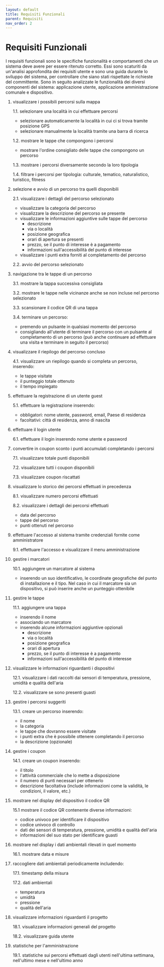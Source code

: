 ```yaml
---
layout: default
title: Requisiti Funzionali
parent: Requisiti
nav_order: 2
---
```


# Requisiti Funzionali
I requisiti funzionali sono le specifiche funzionalità e comportamenti che un sistema deve avere per essere ritenuto corretto. Essi sono scaturiti da un'analisi approfondita dei requisiti utente e sono una guida durante lo sviluppo del sistema, per controllare che siano stati rispettate le richieste del committente. Sono in seguito analizzate le funzionalità dei diversi componenti del sistema: applicazione utente, applicazione amministrazione comunale e dispositivo.

1. visualizzare i possibili percorsi sulla mappa

   1.1. selezionare una località in cui effettuare percorsi
      - selezionare automaticamente la località in cui ci si trova tramite posizione GPS
      - selezionare manualmente la località tramite una barra di ricerca

   1.2. mostrare le tappe che compongono i percorsi
      - mostrare l'ordine consigliato delle tappe che compongono un percorso

   1.3. mostrare i percorsi diversamente secondo la loro tipologia

   1.4. filtrare i percorsi per tipologia: culturale, tematico, naturalistico, turistico, fitness

2. selezione e avvio di un percorso tra quelli disponibili

    2.1. visualizzare i dettagli del percorso selezionato
      - visualizzare la categoria del percorso
      - visualizzare la descrizione del percorso se presente
      - visualizzare le informazioni aggiuntive sulle tappe del percorso
        - descrizione
        - via o località
        - posizione geografica
        - orari di apertura se presenti
        - prezzo, se il punto di interesse è a pagamento
        - informazioni sull'accessibilità del punto di interesse
      - visualizzare i punti extra forniti al completamento del percorso

    2.2. avvio del percorso selezionato

3. navigazione tra le tappe di un percorso

    3.1. mostrare la tappa successiva consigliata

    3.2. mostrare le tappe nelle vicinanze anche se non incluse nel percorso selezionato

    3.3. scansionare il codice QR di una tappa

    3.4. terminare un percorso:
     - premendo un pulsante in qualsiasi momento del percorso
     - consigliando all'utente di terminare il percorso con un pulsante al completamento di un percorso (può anche continuare ad effettuare una visita e terminare in seguito il percorso)

4. visualizzare il riepilogo del percorso concluso

    4.1. visualizzare un riepilogo quando si completa un percorso, inserendo:
     - le tappe visitate
     - il punteggio totale ottenuto
     - il tempo impiegato

5. effettuare la registrazione di un utente guest

   5.1. effettuare la registrazione inserendo:
     - obbligatori: nome utente, password, email, Paese di residenza
     - facoltativi: città di residenza, anno di nascita

6. effettuare il login utente

   6.1. effettuare il login inserendo nome utente e password

7. convertire in coupon sconto i punti accumulati completando i percorsi

    7.1. visualizzare totale punti disponibili

    7.2. visualizzare tutti i coupon disponibili

    7.3. visualizzare coupon riscattati

8. visualizzare lo storico dei percorsi effettuati in precedenza

    8.1. visualizzare numero percorsi effettuati

    8.2. visualizzare i dettagli dei percorsi effettuati
      - data del percorso
      - tappe del percorso
      - punti ottenuti nel percorso

9.  effettuare l'accesso al sistema tramite credenziali fornite come amministratore

    9.1. effettuare l'accesso e visualizzare il menu amministrazione

10. gestire i marcatori

    10.1. aggiungere un marcatore al sistema
    - inserendo un suo identificativo, le coordinate geografiche del punto di installazione e il tipo. Nel caso in cui il marcatore sia un dispositivo, si può inserire anche un punteggio ottenibile

11. gestire le tappe

    11.1. aggiungere una tappa
    - inserendo il nome
    - associando un marcatore
    - inserendo alcune informazioni aggiuntive opzionali
        - descrizione
        - via o località
        - posizione geografica
        - orari di apertura
        - prezzo, se il punto di interesse è a pagamento
        - informazioni sull'accessibilità del punto di interesse

12. visualizzare le informazioni riguardanti i dispositivi

    12.1. visualizzare i dati raccolti dai sensori di temperatura, pressione, umidità e qualità dell'aria

    12.2. visualizzare se sono presenti guasti

13. gestire i percorsi suggeriti

    13.1. creare un percorso inserendo:
       - il nome
       - la categoria
       - le tappe che dovranno essere visitate
       - i punti extra che è possibile ottenere completando il percorso
       - la descrizione (opzionale)

14. gestire i coupon

    14.1. creare un coupon inserendo:
       - il titolo
       - l'attività commerciale che lo mette a disposizione
       - il numero di punti necessari per ottenerlo
       - descrizione facoltativa (include informazioni come la validità, le condizioni, il valore, etc.)

15. mostrare nel display del dispositivo il codice QR

    15.1 mostrare il codice QR contenente diverse informazioni:
    - codice univoco per identificare il dispositivo
    - codice univoco di controllo
    - dati dei sensori di temperatura, pressione, umidità e qualità dell'aria
    - informazioni del suo stato per identificare guasti

16. mostrare nel display i dati ambientali rilevati in quel momento

    16.1. mostrare data e misure

17. raccogliere dati ambientali periodicamente includendo:

    17.1. timestamp della misura

    17.2. dati ambientali
    - temperatura
    - umidità
    - pressione
    - qualità dell'aria

18. visualizzare informazioni riguardanti il progetto

    18.1. visualizzare informazioni generali del progetto

    18.2. visualizzare guida utente

19. statistiche per l'amministrazione

    19.1. statistiche sui percorsi effettuati dagli utenti nell'ultima settimana, nell'ultimo mese e nell'ultimo anno